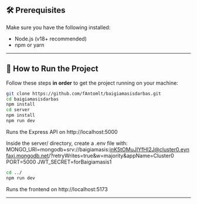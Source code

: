 ## 🛠️ Prerequisites

Make sure you have the following installed:

- Node.js (v18+ recommended)
- npm or yarn

---

## 🚀 How to Run the Project

Follow these steps **in order** to get the project running on your machine:

```bash
git clone https://github.com/fAntomlt/baigiamasisdarbas.git
cd baigiamasisdarbas
npm install
cd server
npm install
npm run dev
```
Runs the Express API on http://localhost:5000


Inside the server/ directory, create a .env file with:
MONGO_URI=mongodb+srv://baigiamasis:inK5tOMuJIYfHI2J@cluster0.eynfaxj.mongodb.net/?retryWrites=true&w=majority&appName=Cluster0
PORT=5000
JWT_SECRET=forBaigiamasis1

```bash
cd ../
npm run dev
```
Runs the frontend on http://localhost:5173

---
